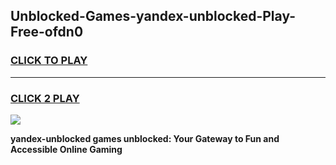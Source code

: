 
## Unblocked-Games-yandex-unblocked-Play-Free-ofdn0
<h3>
<a href="https://premium76.site?title=yandex-unblocked&ref=10A">CLICK TO PLAY</a></h3>
<hr>

<h3>
<a href="https://premium76.site?title=yandex-unblocked&ref=10A">CLICK 2 PLAY</a>
  
</h3>

<a href="https://premium76.site?title=yandex-unblocked&ref=10A"><img src="https://clearcache.store/games.png"></a>


**yandex-unblocked games unblocked: Your Gateway to Fun and Accessible Online Gaming**
